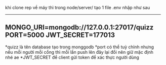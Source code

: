 khi clone rep về máy thì trong node/server/ tạo 1 file .env nhập như sau 

------------
MONGO_URI=mongodb://127.0.0.1:27017/quizz
PORT=5000
JWT_SECRET=177013
-----------------

*quizz là tên database tạo trong monggodb
*port có thể tuỳ chỉnh nhưng nếu mỗi người mỗi cổng thì mỗi lần push lên đây lại đổi nên giữ mặc định nhé ae
*JWT_SECRET để client gửi token để xác thực người dùng
